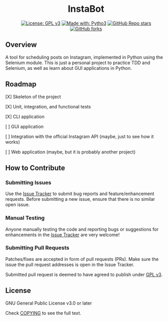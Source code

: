 <div align='center'>

# InstaBot

[![License: GPL v3](https://img.shields.io/badge/License-GPL%20v3-blue.svg)](https://www.gnu.org/licenses/gpl-3.0) [![Made with: Pytho3](https://img.shields.io/badge/Made%20with-Python-brightgreen.svg)](https://python.org/) [![GitHub Repo stars](https://img.shields.io/github/stars/Ssoppa/InstaBot?style=social)](https://github.com/Ssoppa/InstaBot)[![GitHub forks](https://img.shields.io/github/forks/Ssoppa/InstaBot?style=social)](https://github.com/Ssoppa/InstaBot)

</div>

## Overview

A tool for scheduling posts on Instagram, implemented in Python using the Selenium module.
This is just a personal project to practice TDD and Selenium, as well as learn about GUI applications in Python.

## Roadmap

[X] Skeleton of the project

[X] Unit, integration, and functional tests

[X] CLI application 

[ ] GUI application

[ ] Integration with the official Instagram API (maybe, just to see how it works)

[ ] Web application (maybe, but it is probably another project)

<!-- ## Requirements and Tested Platforms

## Usage

### Instalation

### Configuration

### Running -->

## How to Contribute

### Submitting Issues

Use the [Issue Tracker](https://github.com/Ssoppa/InstaBot/issues) to submit bug reports and feature/enhancement requests. Before submitting a new issue, ensure that there is no similar open issue.

### Manual Testing

Anyone manually testing the code and reporting bugs or suggestions for enhancements in the [Issue Tracker](https://github.com/Ssoppa/InstaBot/issues) are very welcome!

### Submitting Pull Requests

Patches/fixes are accepted in form of pull requests (PRs). Make sure the issue the pull request addresses is open in the Issue Tracker.

Submitted pull request is deemed to have agreed to publish under <a href="https://github.com/Ssoppa/InstaBot/blob/main/COPYING">GPL v3</a>.

## License

GNU General Public License v3.0 or later

Check <a href="https://github.com/Ssoppa/InstaBot/blob/main/COPYING">COPYING</a> to see the full text.